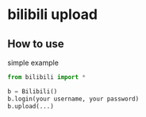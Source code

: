 # bilibili upload

## How to use
simple example
```python
from bilibili import *

b = Bilibili()
b.login(your username, your password)
b.upload(...)
```
